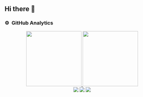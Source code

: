 ## Hi there 👋
### ⚙️ &nbsp;GitHub Analytics
<div align="center">
<a href="https://github.com/filipiipereira">
<img loading="lazy" height="180em" src="https://github-readme-stats.vercel.app/api/top-langs/?username=filipiipereira&layout=compact&langs_count=7&theme=dracula"/>
<img loading="lazy" height="180em" src="https://github-readme-stats.vercel.app/api?username=filipiipereira&show_icons=true&theme=dracula&include_all_commits=true&count_private=true"/>
</div>

<div align="center">
<a href="https://instagram.com/filipii_pereira" target="_blank"><img loading="lazy" src="https://img.shields.io/badge/-Instagram-%23E4405F?style=for-the-badge&logo=instagram&logoColor=white" target="_blank"></a>
<a href = "mailto:filipipmfaria@gmail.com"><img loading="lazy" src="https://img.shields.io/badge/Gmail-D14836?style=for-the-badge&logo=gmail&logoColor=white" target="_blank"></a>
<a href="https://www.linkedin.com/in/filipi-pereira-077a912b5" target="_blank"><img loading="lazy" src="https://img.shields.io/badge/-LinkedIn-%230077B5?style=for-the-badge&logo=linkedin&logoColor=white" target="_blank"></a>   
</div>
  
<!--
**filipiipereira/filipiipereira** is a ✨ _special_ ✨ repository because its `README.md` (this file) appears on your GitHub profile.

Here are some ideas to get you started:

- 🔭 I’m currently working on ...
- 🌱 I’m currently learning ...
- 👯 I’m looking to collaborate on ...
- 🤔 I’m looking for help with ...
- 💬 Ask me about ...
- 📫 How to reach me: ...
- 😄 Pronouns: ...
- ⚡ Fun fact: ...
-->
